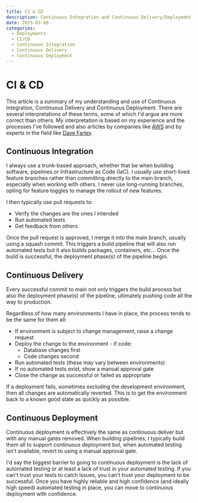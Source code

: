```yaml
---
title: CI & CD
description: Continuous Integration and Continuous Delivery/Deployment
date: 2025-03-06
categories:
  - Deployments
  - CI/CD
  - Continuous Integration
  - Continuous Delivery
  - Continuous Deployment
---
```

# CI & CD

This article is a summary of my understanding and use of Continuous Integration, Continuous Delivery and Continuous Deployment.  There are several interpretations of these terms, some of which I'd argue are more correct than others.  My interpretation is based on my experience and the processes I've followed and also articles by companies like [AWS](https://aws.amazon.com/devops/continuous-delivery/) and by experts in the field like [Dave Farley](https://www.youtube.com/@ModernSoftwareEngineeringYT).

## Continuous Integration

I always use a trunk-based approach, whether that be when building software, pipelines or Infrastructure as Code (IaC).  I usually use short-lived feature branches rather than committing directly to the main branch, especially when working with others.  I never use long-running branches, opting for feature toggles to manage the rollout of new features.

I then typically use pull requests to:

  - Verify the changes are the ones I intended
  - Run automated tests
  - Get feedback from others

Once the pull request is approved, I merge it into the main branch, usually using a squash commit.  This triggers a build pipeline that will also run automated tests but it also builds packages, containers, etc...  Once the build is successful, the deployment phase(s) of the pipeline begin.

## Continuous Delivery

Every successful commit to main not only triggers the build process but also the deployment phase(s) of the pipeline, ultimately pushing code all the way to production.

Regardless of how many environments I have in place, the process tends to be the same for them all:

  - If environment is subject to change management, raise a change request
  - Deploy the change to the environment - if code:
    - Database changes first
    - Code changes second
  - Run automated tests (these may vary between environments)
  - If no automated tests exist, show a manual approval gate
  - Close the change as successful or failed as appropriate

If a deployment fails, sometimes excluding the development environment, then all changes are automatically reverted.  This is to get the environment back to a known good state as quickly as possible.

## Continuous Deployment

Continuous deployment is effectively the same as continuous deliver but with any manual gates removed.  When building pipelines, I typically build them all to support continuous deployment but, when automated testing isn't available, revert to using a manual approval gate.

I'd say the biggest barrier to going to continuous deployment is the lack of automated testing or at least a lack of trust in your automated testing.  If you can't trust your tests to catch issues, you can't trust your deployment to be successful. Once you have highly reliable and high confidence (and ideally high speed) automated testing in place, you can move to continuous deployment with confidence.